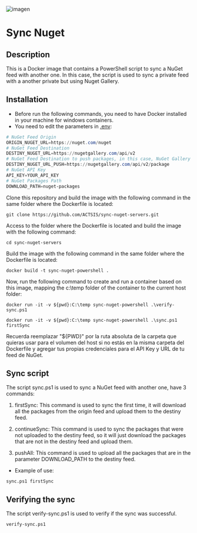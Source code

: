 ![imagen](https://user-images.githubusercontent.com/61068392/236031029-78c192db-d2d0-4dbf-8dc3-1cdab57e4312.png)

# Sync Nuget

## Description

This is a Docker image that contains a PowerShell script to sync a NuGet feed with another one. In this case, the script is used to sync a private feed with a another private but using Nuget Gallery.

## Installation

- Before run the following commands, you need to have Docker installed in your machine for windows containers.
- You need to edit the parameters in [.env](.env):

```ps1
# NuGet Feed Origin
ORIGIN_NUGET_URL=https://nuget.com/nuget
# NuGet Feed Destination
DESTINY_NUGET_URL=https://nugetgallery.com/api/v2
# NuGet Feed Destination to push packages, in this case, NuGet Gallery improve v2 API then the path is different "api/v2/package"
DESTINY_NUGET_URL_PUSH=https://nugetgallery.com/api/v2/package
# NuGet API Key
API_KEY=YOUR_API_KEY
# NuGet Packages Path
DOWNLOAD_PATH=nuget-packages

```

Clone this repository and build the image with the following command in the same folder where the Dockerfile is located:

```cli
git clone https://github.com/ACTSIS/sync-nuget-servers.git
```

Access to the folder where the Dockerfile is located and build the image with the following command:

```cli
cd sync-nuget-servers
```

Build the image with the following command in the same folder where the Dockerfile is located:

```cli
docker build -t sync-nuget-powershell .
```

Now, run the following command to create and run a container based on this image, mapping the c:\temp folder of the container to the current host folder:

```cli
docker run -it -v ${pwd}:C:\temp sync-nuget-powershell .\verify-sync.ps1
```

```cli
docker run -it -v ${pwd}:C:\temp sync-nuget-powershell .\sync.ps1 firstSync
```

Recuerda reemplazar "${PWD}" por la ruta absoluta de la carpeta que quieras usar para el volumen del host si no estás en la misma carpeta del Dockerfile y agregar tus propias credenciales para el API Key y URL de tu feed de NuGet.

## Sync script

The script sync.ps1 is used to sync a NuGet feed with another one, have 3 commands:

1. firstSync: This command is used to sync the first time, it will download all the packages from the origin feed and upload them to the destiny feed.

2. continueSync: This command is used to sync the packages that were not uploaded to the destiny feed, so it will just download the packages that are not in the destiny feed and upload them.

3. pushAll: This command is used to upload all the packages that are in the parameter DOWNLOAD_PATH to the destiny feed.

- Example of use:

```cli
sync.ps1 firstSync
```

## Verifying the sync

The script verify-sync.ps1 is used to verify if the sync was successful.

```cli
verify-sync.ps1
```
